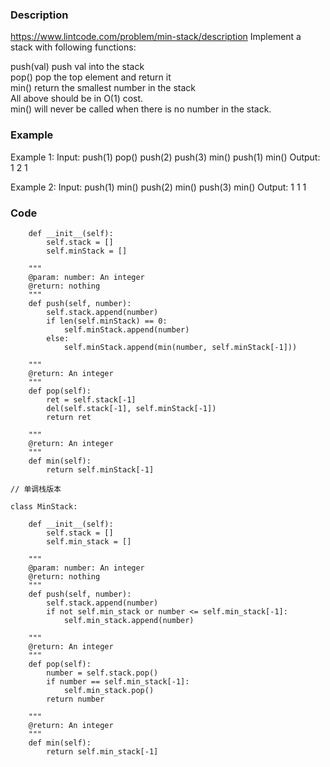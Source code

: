 ### Description
https://www.lintcode.com/problem/min-stack/description
Implement a stack with following functions:

push(val) push val into the stack\
pop() pop the top element and return it\
min() return the smallest number in the stack\
All above should be in O(1) cost.\
min() will never be called when there is no number in the stack.


### Example
Example 1:
Input:
  push(1)
  pop()
  push(2)
  push(3)
  min()
  push(1)
  min()
Output:
  1
  2
  1

Example 2:
Input:
  push(1)
  min()
  push(2)
  min()
  push(3)
  min()
Output:
  1
  1
  1

### Code
```    
    def __init__(self):
        self.stack = []
        self.minStack = []

    """
    @param: number: An integer
    @return: nothing
    """
    def push(self, number):
        self.stack.append(number)
        if len(self.minStack) == 0:
            self.minStack.append(number)
        else:
            self.minStack.append(min(number, self.minStack[-1]))

    """
    @return: An integer
    """
    def pop(self):
        ret = self.stack[-1]
        del(self.stack[-1], self.minStack[-1])
        return ret

    """
    @return: An integer
    """
    def min(self):
        return self.minStack[-1]

// 单调栈版本

class MinStack:
    
    def __init__(self):
        self.stack = []
        self.min_stack = []

    """
    @param: number: An integer
    @return: nothing
    """
    def push(self, number):
        self.stack.append(number)
        if not self.min_stack or number <= self.min_stack[-1]:
            self.min_stack.append(number)

    """
    @return: An integer
    """
    def pop(self):
        number = self.stack.pop()
        if number == self.min_stack[-1]:
            self.min_stack.pop()
        return number
        
    """
    @return: An integer
    """
    def min(self):
        return self.min_stack[-1]
```
